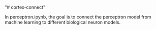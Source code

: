 "# cortex-connect" 

In perceptron.ipynb, the goal is to connect the perceptron model from machine learning to different biological neuron models.
